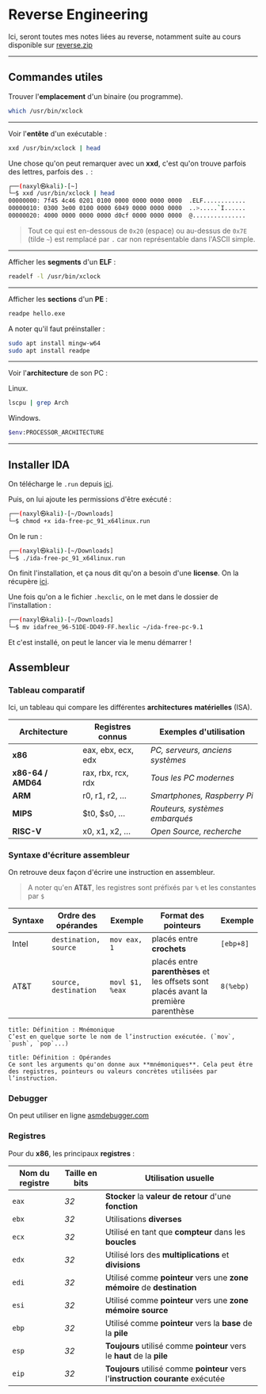 # Reverse Engineering

Ici, seront toutes mes notes liées au reverse, notamment suite au cours disponible sur [reverse.zip](https://reverse.zip)

---
## Commandes utiles

Trouver l'**emplacement** d'un binaire (ou programme).
```sh
which /usr/bin/xclock
```

--- 

Voir l'**entête** d'un exécutable :  
```bash
xxd /usr/bin/xclock | head
```
Une chose qu'on peut remarquer avec un **xxd**, c'est qu'on trouve parfois des lettres, parfois des `.` :  
```bash
┌──(naxyl㉿kali)-[~]
└─$ xxd /usr/bin/xclock | head
00000000: 7f45 4c46 0201 0100 0000 0000 0000 0000  .ELF............
00000010: 0300 3e00 0100 0000 6049 0000 0000 0000  ..>.....`I......
00000020: 4000 0000 0000 0000 d0cf 0000 0000 0000  @...............
```
> Tout ce qui est en-dessous de `0x20` (espace) ou au-dessus de `0x7E` (tilde `~`) est remplacé par `.` car non représentable dans l'ASCII simple.

---

Afficher les **segments** d'un **ELF** :  
```sh
readelf -l /usr/bin/xclock
```

---

Afficher les **sections** d'un **PE** :  
```sh
readpe hello.exe
```

A noter qu'il faut préinstaller :  
```sh
sudo apt install mingw-w64
sudo apt install readpe
```

---

Voir l'**architecture** de son PC :  

Linux.
```sh
lscpu | grep Arch
```

Windows.
```sh
$env:PROCESSOR_ARCHITECTURE
```

---


## Installer IDA
On télécharge le `.run` depuis [ici](https://my.hex-rays.com/dashboard/download-center/9.1/ida-free).  

Puis, on lui ajoute les permissions d'être exécuté :  

```sh
┌──(naxyl㉿kali)-[~/Downloads]
└─$ chmod +x ida-free-pc_91_x64linux.run
```

On le run :

```sh
┌──(naxyl㉿kali)-[~/Downloads]
└─$ ./ida-free-pc_91_x64linux.run 
```

On finit l'installation, et ça nous dit qu'on a besoin d'une **license**. On la récupère [ici](https://my.hex-rays.com/dashboard/licenses).

Une fois qu'on a le fichier ``.hexclic``, on le met dans le dossier de l'installation :  

```sh
┌──(naxyl㉿kali)-[~/Downloads]
└─$ mv idafree_96-51DE-DD49-FF.hexlic ~/ida-free-pc-9.1
```

Et c'est installé, on peut le lancer via le menu démarrer ! 

## Assembleur

### Tableau comparatif
Ici, un tableau qui compare les différentes **architectures** **matérielles** (ISA).

| Architecture       | Registres connus   | Exemples d'utilisation           |
| ------------------ | ------------------ | -------------------------------- |
| **x86**            | eax, ebx, ecx, edx | *PC, serveurs, anciens systèmes* |
| **x86-64 / AMD64** | rax, rbx, rcx, rdx | *Tous les PC modernes*           |
| **ARM**            | r0, r1, r2, …      | *Smartphones, Raspberry Pi*      |
| **MIPS**           | $t0, $s0, …        | *Routeurs, systèmes embarqués*   |
| **RISC-V**         | x0, x1, x2, …      | *Open Source, recherche*         |

### Syntaxe d'écriture assembleur
On retrouve deux façon d'écrire une instruction en assembleur.

> A noter qu'en **AT&T**, les registres sont préfixés par `%` et les constantes par `$`

| Syntaxe | Ordre des opérandes   | Exemple         | Format des pointeurs                                                                 | Exemple   |
| ------- | --------------------- | --------------- | ------------------------------------------------------------------------------------ | --------- |
| Intel   | `destination, source` | `mov eax, 1`    | placés entre **crochets**                                                            | `[ebp+8]` |
| AT&T    | `source, destination` | `movl $1, %eax` | placés entre **parenthèses** et les offsets sont placés avant la première parenthèse | `8(%ebp)` |

```ad-note
title: Définition : Mnémonique
C’est en quelque sorte le nom de l’instruction exécutée. (`mov`, `push`, `pop`...)
```

```ad-note
title: Définition : Opérandes
Ce sont les arguments qu'on donne aux **mnémoniques**. Cela peut être des registres, pointeurs ou valeurs concrètes utilisées par l’instruction.
```


### Debugger
On peut utiliser en ligne [asmdebugger.com](http://asmdebugger.com/)

### Registres
Pour du **x86**, les principaux **registres** :  

| Nom du registre | Taille en bits | Utilisation usuelle                                                              |
| --------------- | -------------- | -------------------------------------------------------------------------------- |
| `eax`           | *32*           | **Stocker** la **valeur de retour** d'une **fonction**                           |
| `ebx`           | *32*           | Utilisations **diverses**                                                        |
| `ecx`           | *32*           | Utilisé en tant que **compteur** dans les **boucles**                            |
| `edx`           | *32*           | Utilisé lors des **multiplications** et **divisions**                            |
| `edi`           | *32*           | Utilisé comme **pointeur** vers une **zone mémoire** de **destination**          |
| `esi`           | *32*           | Utilisé comme **pointeur** vers une **zone mémoire source**                      |
| `ebp`           | *32*           | Utilisé comme **pointeur** vers la **base** de la **pile**                       |
| `esp`           | *32*           | **Toujours** utilisé comme **pointeur** vers le **haut** de la **pile**          |
| `eip`           | *32*           | **Toujours** utilisé comme **pointeur** vers l'**instruction courante** exécutée |


